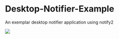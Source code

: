 # Desktop-Notifier-Example
An exemplar desktop notifier application using notify2

![](https://github.com/nikhilkumarsingh/Desktop-Notifier-Example/blob/master/screenshot1.png)

